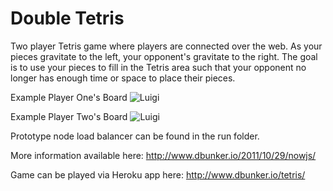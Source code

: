Double Tetris
=============

Two player Tetris game where players are connected over the web. As your pieces gravitate to the left, your opponent's gravitate to the right. The goal is to use your pieces to fill in the Tetris area such that your opponent no longer has enough time or space to place their pieces. 

Example Player One's Board
![Luigi](https://raw.github.com/dbunker/Double-Tetris/master/doc/player1.png)

Example Player Two's Board
![Luigi](https://raw.github.com/dbunker/Double-Tetris/master/doc/player2.png)

Prototype node load balancer can be found in the run folder.

More information available here: http://www.dbunker.io/2011/10/29/nowjs/

Game can be played via Heroku app here: http://www.dbunker.io/tetris/

